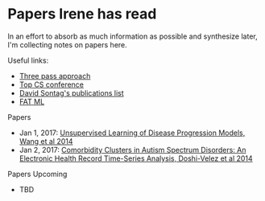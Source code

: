 # Papers Irene has read

In an effort to absorb as much information as possible and synthesize later, I'm collecting notes on papers here.

Useful links:
 - [Three pass approach](http://blizzard.cs.uwaterloo.ca/keshav/home/Papers/data/07/paper-reading.pdf)
 - [Top CS conference](https://blog.acolyer.org/2016/12/29/my-new-years-resolution-read-a-research-paper-every-weekday/)
 - [David Sontag's publications list](http://clinicalml.org/publications.html)
 - [FAT ML](http://www.fatml.org/)

 Papers
  - Jan 1, 2017: [Unsupervised Learning of Disease Progression Models, Wang et al 2014](http://cs.nyu.edu/~dsontag/papers/WanSonWan_kdd14.pdf)
  - Jan 2, 2017: [Comorbidity Clusters in Autism Spectrum Disorders: An Electronic Health Record Time-Series Analysis, Doshi-Velez et al 2014](http://pediatrics.aappublications.org/content/133/1/e54.short)

 Papers Upcoming
  - TBD